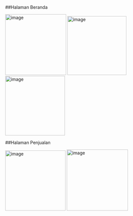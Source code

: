##Halaman Beranda

<img width="194" alt="image" src="https://github.com/ichanyr/antrian_terisi/assets/114141633/00272e70-53d0-487f-b17e-64a0218e71fb">
<img width="188" alt="image" src="https://github.com/ichanyr/antrian_terisi/assets/114141633/e1eda46e-c6ba-4d23-ab7f-ae1295f357cc">
<img width="190" alt="image" src="https://github.com/ichanyr/antrian_terisi/assets/114141633/e038eae6-87da-430f-9bc5-cd8db145cf91">



##Halaman Penjualan

<img width="192" alt="image" src="https://github.com/ichanyr/antrian_terisi/assets/114141633/db4d86c4-55a7-479f-ad39-cc819867df63">
<img width="195" alt="image" src="https://github.com/ichanyr/antrian_terisi/assets/114141633/c86f6ac3-1642-4fd5-af6b-556fb809ee98">



